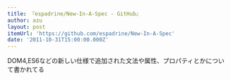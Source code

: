 ```yaml
---
title: 『espadrine/New-In-A-Spec - GitHub』
author: azu
layout: post
itemUrl: 'https://github.com/espadrine/New-In-A-Spec'
date: '2011-10-31T15:00:00.000Z'
---
```

DOM4,ES6などの新しい仕様で追加された文法や属性、プロパティとかについて書かれてる
